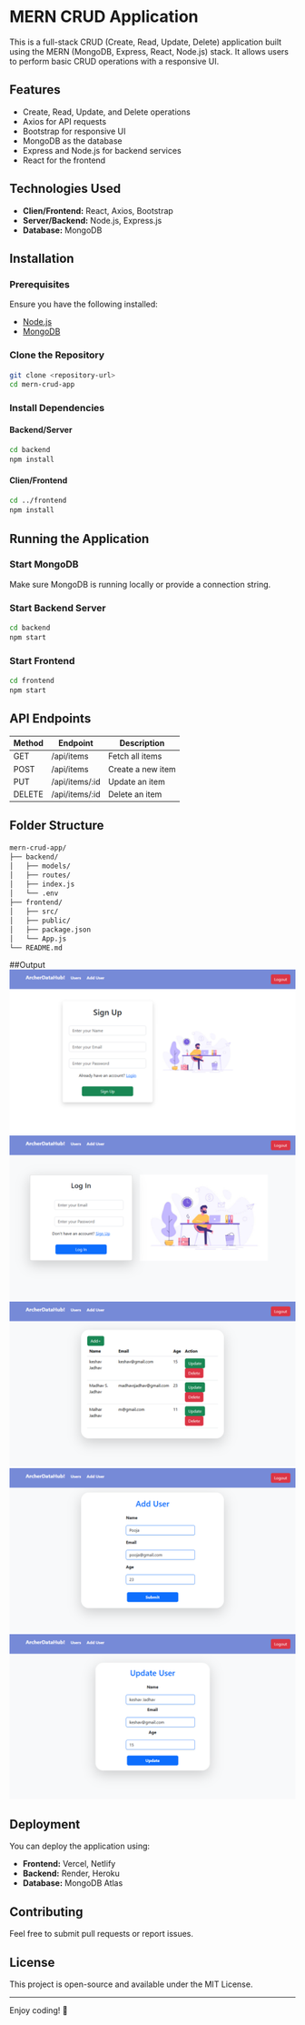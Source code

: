 # MERN CRUD Application

This is a full-stack CRUD (Create, Read, Update, Delete) application built using the MERN (MongoDB, Express, React, Node.js) stack. It allows users to perform basic CRUD operations with a responsive UI.

## Features
- Create, Read, Update, and Delete operations
- Axios for API requests
- Bootstrap for responsive UI
- MongoDB as the database
- Express and Node.js for backend services
- React for the frontend

## Technologies Used
- **Clien/Frontend:** React, Axios, Bootstrap
- **Server/Backend:** Node.js, Express.js
- **Database:** MongoDB

## Installation

### Prerequisites
Ensure you have the following installed:
- [Node.js](https://nodejs.org/)
- [MongoDB](https://www.mongodb.com/)

### Clone the Repository
```sh
git clone <repository-url>
cd mern-crud-app
```

### Install Dependencies
#### Backend/Server
```sh
cd backend
npm install
```

#### Clien/Frontend
```sh
cd ../frontend
npm install
```

## Running the Application
### Start MongoDB
Make sure MongoDB is running locally or provide a connection string.

### Start Backend Server
```sh
cd backend
npm start
```

### Start Frontend
```sh
cd frontend
npm start
```

## API Endpoints
| Method | Endpoint     | Description          |
|--------|-------------|----------------------|
| GET    | /api/items  | Fetch all items      |
| POST   | /api/items  | Create a new item    |
| PUT    | /api/items/:id | Update an item  |
| DELETE | /api/items/:id | Delete an item  |

## Folder Structure
```
mern-crud-app/
├── backend/
│   ├── models/
│   ├── routes/
│   ├── index.js
│   └── .env
├── frontend/
│   ├── src/
│   ├── public/
│   ├── package.json
│   └── App.js
└── README.md
```

##Output
<img src="https://github.com/PAJadhav28/CRUD-MongoDb-Express-React-Node-Project/blob/main/CRUD/outputscreenshots/signup.png" >
<img src="https://github.com/PAJadhav28/CRUD-MongoDb-Express-React-Node-Project/blob/main/CRUD/outputscreenshots/login.png" >
<img src="https://github.com/PAJadhav28/CRUD-MongoDb-Express-React-Node-Project/blob/main/CRUD/outputscreenshots/users_list.png" >
<img src="https://github.com/PAJadhav28/CRUD-MongoDb-Express-React-Node-Project/blob/main/CRUD/outputscreenshots/add_user.png" >
<img src="https://github.com/PAJadhav28/CRUD-MongoDb-Express-React-Node-Project/blob/main/CRUD/outputscreenshots/update_user.png" >

## Deployment
You can deploy the application using:
- **Frontend:** Vercel, Netlify
- **Backend:** Render, Heroku
- **Database:** MongoDB Atlas

## Contributing
Feel free to submit pull requests or report issues.

## License
This project is open-source and available under the MIT License.

---

Enjoy coding! 🚀
